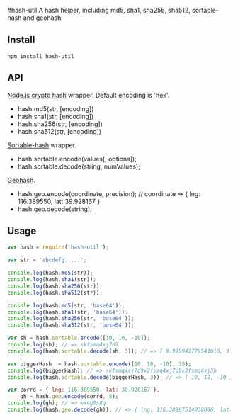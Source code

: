 #hash-util
  A hash helper, including md5, sha1, sha256, sha512, sortable-hash and geohash.

## Install
```
npm install hash-util
```

## API
  [Node.js crypto hash](http://nodejs.org/api/crypto.html#crypto_class_hash) wrapper.
  Default encoding is 'hex'.
  - hash.md5(str, [encoding])
  - hash.sha1(str, [encoding])
  - hash.sha256(str, [encoding])
  - hash.sha512(str, [encoding])

  [Sortable-hash](https://github.com/juliangruber/sortable-hash) wrapper.
  - hash.sortable.encode(values[, options]);
  - hash.sortable.decode(string, numValues);

  [Geohash](http://en.wikipedia.org/wiki/Geohash).
  - hash.geo.encode(coordinate, precision); // coordinate => { lng: 116.389550, lat: 39.928167 }
  - hash.geo.decode(string);

## Usage
```js
var hash = require('hash-util');

var str = 'abcdefg.....';

console.log(hash.md5(str));
console.log(hash.sha1(str));
console.log(hash.sha256(str));
console.log(hash.sha512(str));

console.log(hash.md5(str, 'base64'));
console.log(hash.sha1(str, 'base64'));
console.log(hash.sha256(str, 'base64'));
console.log(hash.sha512(str, 'base64'));

var sh = hash.sortable.encode([10, 10, -10]);
console.log(sh); // => skfsmq4xj7d9
console.log(hash.sortable.decode(sh, 3)); // => [ 9.999942779541016, 9.999942779541016, -9.999942779541016 ]

var biggerHash  = hash.sortable.encode([10, 10, -10], 35);
console.log(biggerHash); // => skfsmq4xj7d9v2fsmq4xj7d9v2fsmq4xj3h
console.log(hash.sortable.decode(biggerHash, 3)); // => [ 10, 10, -10 ]

var corrd = { lng: 116.389550, lat: 39.928167 },
    gh = hash.geo.encode(corrd, 8);
console.log(gh); // => wx4g0s8q
console.log(hash.geo.decode(gh)); // => { lng: 116.38967514038086, lat: 39.928178787231445 }
```
